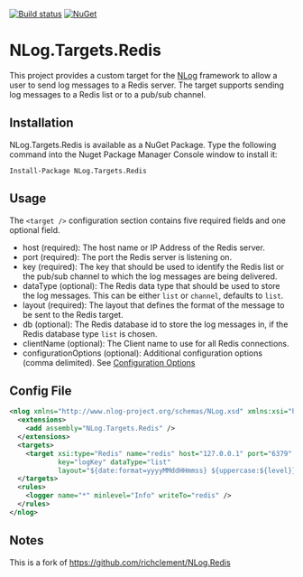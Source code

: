 [![Build status](https://ci.appveyor.com/api/projects/status/ounar0m1gdidqram/branch/master?svg=true)](https://ci.appveyor.com/project/nlog/nlog-redis/branch/master)
[![NuGet](https://img.shields.io/nuget/vpre/NLog.Targets.Redis.svg)](https://www.nuget.org/packages/NLog.Targets.Redis)


NLog.Targets.Redis
==========

This project provides a custom target for the [NLog](https://github.com/NLog/NLog/) framework to allow a user to send log messages to a Redis server. The target supports sending log messages to a Redis list or to a pub/sub channel. 

## Installation
NLog.Targets.Redis is available as a NuGet Package. Type the following command into the Nuget Package Manager Console window to install it:

    Install-Package NLog.Targets.Redis


## Usage

The `<target />` configuration section contains five required fields and one optional field.

- host (required): The host name or IP Address of the Redis server.
- port (required): The port the Redis server is listening on.
- key (required): The key that should be used to identify the Redis list or the pub/sub channel to which the log messages are being delivered.
- dataType (optional): The Redis data type that should be used to store the log messages. This can be either `list` or `channel`, defaults to `list`.
- layout (required): The layout that defines the format of the message to be sent to the Redis target.
- db (optional): The Redis database id to store the log messages in, if the Redis database type `list` is chosen.
- clientName (optional): The Client name to use for all Redis connections.
- configurationOptions (optional): Additional configuration options (comma delimited). See [Configuration Options](https://stackexchange.github.io/StackExchange.Redis/Configuration.html)

## Config File

```xml
<nlog xmlns="http://www.nlog-project.org/schemas/NLog.xsd" xmlns:xsi="http://www.w3.org/2001/XMLSchema-instance" throwExceptions="true">
  <extensions>
    <add assembly="NLog.Targets.Redis" />
  </extensions>
  <targets>
    <target xsi:type="Redis" name="redis" host="127.0.0.1" port="6379" db="0" 
            key="logKey" dataType="list" 
            layout="${date:format=yyyyMMddHHmmss} ${uppercase:${level}} ${message}" />
  </targets>
  <rules>
    <logger name="*" minlevel="Info" writeTo="redis" />
  </rules>
</nlog>
```
 
## Notes

This is a fork of https://github.com/richclement/NLog.Redis
